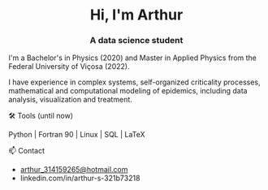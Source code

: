 <h1 align="center">Hi, I'm Arthur</h1>

<h3 align="center">A data science student</h3>

I'm a Bachelor's in Physics (2020) and Master in Applied Physics from the Federal University of Viçosa (2022).

I have experience in complex systems, self-organized criticality processes, mathematical and computational modeling of epidemics, including data analysis, visualization and treatment.

🛠️ Tools (until now)

Python | Fortran 90 | Linux | SQL | LaTeX


📫 Contact

- arthur_314159265@hotmail.com
- linkedin.com/in/arthur-s-321b73218
